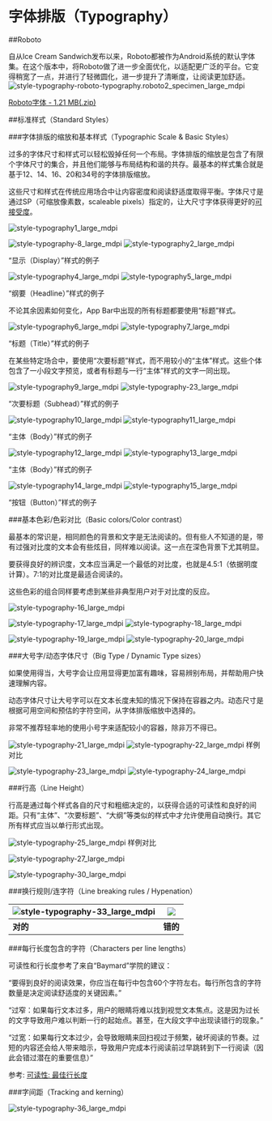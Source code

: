 # 字体排版（Typography）

##Roboto

自从Ice Cream Sandwich发布以来，Roboto都被作为Android系统的默认字体集。在这个版本中，将Roboto做了进一步全面优化，以适配更广泛的平台。它变得稍宽了一点，并进行了轻微圆化，进一步提升了清晰度，让阅读更加舒适。  
![style-typography-roboto-typography.roboto2_specimen_large_mdpi](images/style-typography-roboto-typography.roboto2_specimen_large_mdpi.png)  

[Roboto字体 - 1.21 MB(.zip)](http://materialdesign.qiniudn.com/downloads/RobotoTTF.zip)    

##标准样式（Standard Styles）


###字体排版的缩放和基本样式（Typographic Scale & Basic Styles）

过多的字体尺寸和样式可以轻松毁掉任何一个布局。字体排版的缩放是包含了有限个字体尺寸的集合，并且他们能够与布局结构和谐的共存。最基本的样式集合就是基于12、14、16、20和34号的字体排版缩放。

这些尺寸和样式在传统应用场合中让内容密度和阅读舒适度取得平衡。字体尺寸是通过SP（可缩放像素数，scaleable pixels）指定的，让大尺寸字体获得更好的[可接受度](../usability/accessibility.md)。

![style-typography1_large_mdpi](images/style-typography-01_large_mdpi.png)

![style-typography-8_large_mdpi](images/style-typography-08_large_mdpi.png)
![style-typography2_large_mdpi](images/style-typography-02_large_mdpi.png)

“显示（Display）”样式的例子

![style-typography4_large_mdpi](images/style-typography-04_large_mdpi.png)
![style-typography5_large_mdpi](images/style-typography-05_large_mdpi.png)

“纲要（Headline）”样式的例子

不论其余因素如何变化，App Bar中出现的所有标题都要使用“标题”样式。

![style-typography6_large_mdpi](images/style-typography-06_large_mdpi.png)
![style-typography7_large_mdpi](images/style-typography-07_large_mdpi.png)

“标题（Title）”样式的例子

在某些特定场合中，要使用“次要标题”样式，而不用较小的“主体”样式。这些个体包含了一小段文字预览，或者有标题与一行“主体”样式的文字一同出现。

![style-typography9_large_mdpi](images/style-typography-09_large_mdpi.png)
![style-typography-23_large_mdpi](images/style-typography-23_large_mdpi.png)

“次要标题（Subhead）”样式的例子

![style-typography10_large_mdpi](images/style-typography-10_large_mdpi.png)
![style-typography11_large_mdpi](images/style-typography-11_large_mdpi.png)

“主体（Body）”样式的例子

![style-typography12_large_mdpi](images/style-typography-12_large_mdpi.png)
![style-typography13_large_mdpi](images/style-typography-13_large_mdpi.png)

“主体（Body）”样式的例子

![style-typography14_large_mdpi](images/style-typography-14_large_mdpi.png)
![style-typography15_large_mdpi](images/style-typography-15_large_mdpi.png)

“按钮（Button）”样式的例子

###基本色彩/色彩对比（Basic colors/Color contrast）

最基本的常识是，相同颜色的背景和文字是无法阅读的。但有些人不知道的是，带有过强对比度的文本会有些炫目，同样难以阅读。这一点在深色背景下尤其明显。

要获得良好的辨识度，文本应当满足一个最低的对比度，也就是4.5:1（依据明度计算）。7:1的对比度是最适合阅读的。

这些色彩的组合同样要考虑到某些非典型用户对于对比度的反应。

![style-typography-16_large_mdpi](images/style-typography-16_large_mdpi.png)

![style-typography-17_large_mdpi](images/style-typography-17_large_mdpi.png)
![style-typography-18_large_mdpi](images/style-typography-18_large_mdpi.png)

![style-typography-19_large_mdpi](images/style-typography-19_large_mdpi.png)
![style-typography-20_large_mdpi](images/style-typography-20_large_mdpi.png)

###大号字/动态字体尺寸（Big Type / Dynamic Type sizes）

如果使用得当，大号字会让应用显得更加富有趣味，容易辨别布局，并帮助用户快速理解内容。

动态字体尺寸让大号字可以在文本长度未知的情况下保持在容器之内。动态尺寸是根据可用空间和预估的字符空间，从字体排版缩放中选择的。

非常不推荐轻率地的使用小号字来适配较小的容器，除非万不得已。

![style-typography-21_large_mdpi](images/style-typography-21_large_mdpi.png)
![style-typography-22_large_mdpi](images/style-typography-22_large_mdpi.png)
样例对比

![style-typography-23_large_mdpi](images/style-typography-23_large_mdpi.png)
![style-typography-24_large_mdpi](images/style-typography-24_large_mdpi.png)

###行高（Line Height）

行高是通过每个样式各自的尺寸和粗细决定的，以获得合适的可读性和良好的间距。只有“主体”、“次要标题”、“大纲”等类似的样式中才允许使用自动换行。其它所有样式应当以单行形式出现。

![style-typography-25_large_mdpi](images/style-typography-25_large_mdpi.png)
样例对比

![style-typography-27_large_mdpi](images/style-typography-27_large_mdpi.png)

![style-typography-30_large_mdpi](images/style-typography-30_large_mdpi.png)

###换行规则/连字符（Line breaking rules / Hypenation）

|![style-typography-33_large_mdpi](images/style-typography-32_large_mdpi.png)|![](images/style-typography-33_large_mdpi.png)|
|---|---|
|**对的**|**错的**|

###每行长度包含的字符（Characters per line lengths）

可读性和行长度参考了来自“Baymard”学院的建议：

“要得到良好的阅读效果，你应当在每行中包含60个字符左右。每行所包含的字符数量是决定阅读舒适度的关键因素。”

“过窄：如果每行文本过多，用户的眼睛将难以找到视觉文本焦点。这是因为过长的文字导致用户难以判断一行的起始点。甚至，在大段文字中出现读错行的现象。”

“过宽：如果每行文本过少，会导致眼睛来回扫视过于频繁，破坏阅读的节奏。过短的内容还会给人带来暗示，导致用户完成本行阅读前过早跳转到下一行阅读（因此会错过潜在的重要信息）”

参考: [可读性: 最佳行长度](http://baymard.com/blog/line-length-readability)
 
 
###字间距（Tracking and kerning）

![style-typography-36_large_mdpi](images/style-typography-36_large_mdpi.png)
